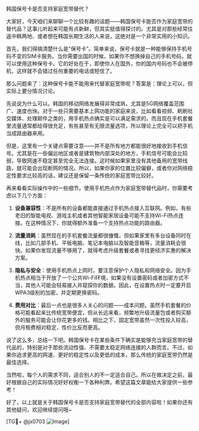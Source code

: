 韩国保号卡是否支持家庭宽带替代？

大家好，今天咱们来聊聊一个比较有趣的话题——韩国保号卡能否作为家庭宽带的替代品？这事儿听起来可能有点新鲜，但其实挺值得探讨的。尤其是对那些经常往返中韩两地、或者想在韩国长期生活的人来说，这绝对是一个非常实用的小知识。

首先，我们得搞清楚什么是“保号卡”。简单来说，保号卡就是一种能够保持手机号码不变的SIM卡服务。当你需要出国的时候，如果你不想换掉自己的手机号码，就可以使用这种保号卡。它的好处在于，即使你人在国外，你的国内号码也不会被停机，这样就不会错过任何重要的电话或短信了。

那么问题来了：这种保号卡能不能用来代替家庭宽带呢？答案是：理论上可以，但实际上要分情况讨论。

先说说为什么可以。韩国的移动网络发展得非常成熟，尤其是5G网络覆盖范围广、速度也快。对于一些只需要基本上网功能的家庭来说，比如看看视频、刷刷社交媒体、处理邮件之类的，用手机热点确实是可以满足需求的。而且现在手机套餐里流量通常都给得很充足，有些甚至有无限流量选项，所以理论上完全可以把手机当成路由器来用。

但是，这里有一个关键点需要注意——并不是所有地方都能很好地接收到手机信号。尤其是在一些偏远地区或者是建筑物内部深处的地方，手机信号可能会比较弱，导致网速不稳定甚至完全无法连接。这时候如果家里没有其他备用的宽带线路，就可能会出现断网的情况。所以，如果你家的位置比较偏僻，或者你对网络稳定性要求比较高的话，建议还是保留一条传统的家庭宽带比较好。

再来看看实际操作中的一些细节。使用手机热点作为家庭宽带替代品时，你需要考虑以下几个方面：

1. **设备兼容性**：不是所有的设备都能直接通过手机热点接入互联网。例如，有些老旧的智能电视、游戏主机或者其他智能家居设备可能不支持Wi-Fi热点连接。在这种情况下，你就得额外准备一个支持热点功能的路由器。

2. **流量消耗**：虽然现在的手机套餐流量都很慷慨，但如果家里有多台设备同时在线，比如几部手机、平板电脑、笔记本电脑以及智能音箱等，流量消耗会很快。如果你发现流量不够用了，就得考虑升级套餐或者寻找更经济实惠的解决方案。

3. **隐私与安全**：使用手机热点上网时，要注意保护个人隐私和网络安全。因为手机热点相当于开放了一个公共Wi-Fi环境，如果没有设置密码或者加密方式不当，其他人可能会轻易接入并窥探你的数据。因此，在设置热点时一定要开启WPA3级别的加密，并定期更换密码。

4. **费用对比**：最后一点也是很多人关心的问题——成本问题。虽然手机套餐的价格可能看起来比传统宽带便宜，但从长远来看，频繁地升级流量包或者购买额外的服务可能会让你花更多的钱。相比之下，固定宽带虽然一次性投入较高，但月租费相对稳定，性价比反而更高。

说了这么多，总结一下吧。韩国保号卡在某些条件下确实是能够充当家庭宽带的替代品的，特别是对于那些流动性强、不需要太稳定网络连接的人群而言。不过，如果你追求更高的网速、更好的稳定性以及更低的成本，那么传统的家庭宽带仍然是最佳选择。

当然啦，每个人的需求不同，适合别人的不一定适合自己。所以在做决定之前，最好根据自己的实际情况好好权衡一下各种利弊。希望这篇文章能给大家提供一些参考！

好了，以上就是关于韩国保号卡是否支持家庭宽带替代的全部内容啦！如果你还有其他疑问，欢迎继续提问哦~

[TG💪+ @jx0703 ![Image](https://github.com/user-attachments/assets/dbca1d08-cadb-493c-b0ec-ad6f7a83f270)]